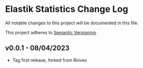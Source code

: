 # Elastik Statistics Change Log

All notable changes to this project will be documented in this file.

This project adheres to [Semantic Versioning](CONTRIBUTING.md).

## v0.0.1 - 08/04/2023
- Tag first release, forked from Rinvex